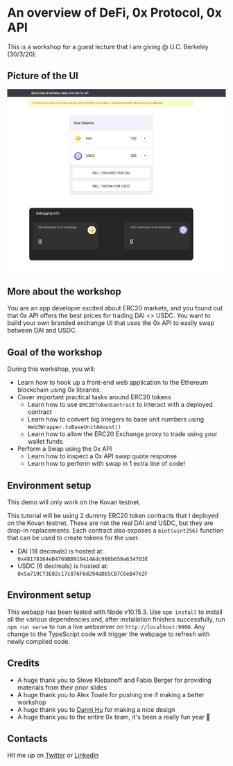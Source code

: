 # An overview of DeFi, 0x Protocol, 0x API

This is a workshop for a guest lecture that I am giving @ U.C. Berkeley (30/3/20).

## Picture of the UI

![Example UI](example.png)


## More about the workshop

You are an app developer excited about ERC20 markets, and you found out that 0x API offers the best prices for trading DAI <> USDC. You want to build your own branded
exchange UI that uses the 0x API to easily swap between DAI and USDC.

## Goal of the workshop

During this workshop, you will:

- Learn how to hook up a front-end web application to the Ethereum blockchain using 0x libraries.
- Cover important practical tasks around ERC20 tokens
  - Learn how to use `ERC20TokenContract` to interact with a deployed contract 
  - Learn how to convert big integers to base unit numbers using `Web3Wrapper.toBaseUnitAmount()`
  - Learn how to allow the ERC20 Exchange proxy to trade using your wallet funds
- Perform a Swap using the 0x API
  - Learn how to inspect a 0x API swap quote response
  - Learn how to perform with swap in 1 extra line of code!

## Environment setup

This demo will only work on the Kovan testnet.

This tutorial will be using 2 dummy ERC20 token contracts that I deployed on the Kovan testnet. These are not the real DAI and USDC, but they are drop-in replacements. Each contract also exposes a `mint(uint256)` function that can be used to create tokens for the user.

- DAI (18 decimals) is hosted at: `0x48178164eB4769BB919414Adc980b659a634703E`
- USDC (6 decimals) is hosted at: `0x5a719Cf3E02c17c876F6d294aDb5CB7C6eB47e2F`

## Environment setup

This webapp has been tested with Node v10.15.3. Use `npm install` to install all the various dependencies and, after installation finishes successfully, run `npm run serve` to run a live webserver on `http://localhost:9000`. Any change to the TypeScript code will trigger the webpage to refresh with newly compiled code.

## Credits

- A huge thank you to Steve Klebanoff and Fabio Berger for providing materials from their prior slides
- A huge thank you to Alex Towle for pushing me if making a better workshop
- A huge thank you to [Danni Hu](https://www.linkedin.com/in/danniphu/) for making a nice design
- A huge thank you to the entire 0x team, it's been a really fun year 🥂

## Contacts

Hit me up on [Twitter](https://twitter.com/pirosb3) or [LinkedIn](https://www.linkedin.com/in/danielpyrathon/)
